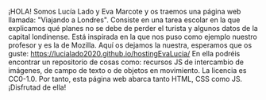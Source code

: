 ¡HOLA! Somos Lucía Lado y Eva Marcote y os traemos una página web llamada: "Viajando a Londres". Consiste en una tarea escolar en la que explicamos qué planes no se debe de perder el turista y algunos datos de la capital londinense. Está inspirada en la que nos puso como ejemplo nuestro profesor y es la de Mozilla. Aquí os dejamos la nuestra, esperamos que os guste: https://lucialado2020.github.io/hostingEvaLucia/ En ella podréis encontrar un repositorio de cosas como: recursos JS de intercambio de imágenes, de campo de texto o de objetos en movimiento. La licencia es CC0-1.0. Por tanto, esta página web abarca tanto HTML, CSS como JS. ¡Disfrutad de ella!
